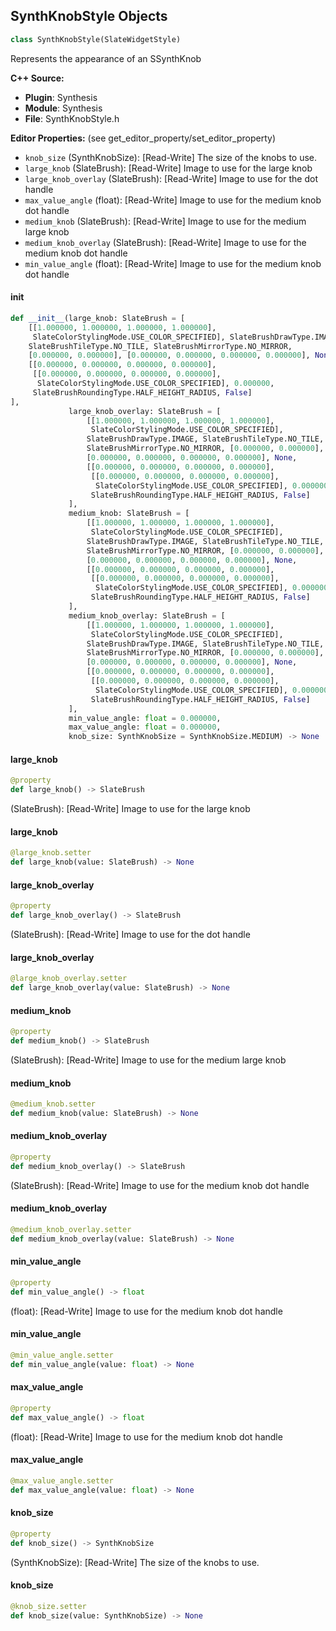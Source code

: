 ## SynthKnobStyle Objects

```python
class SynthKnobStyle(SlateWidgetStyle)
```

Represents the appearance of an SSynthKnob

**C++ Source:**

- **Plugin**: Synthesis
- **Module**: Synthesis
- **File**: SynthKnobStyle.h

**Editor Properties:** (see get_editor_property/set_editor_property)

- ``knob_size`` (SynthKnobSize):  [Read-Write] The size of the knobs to use.
- ``large_knob`` (SlateBrush):  [Read-Write] Image to use for the large knob
- ``large_knob_overlay`` (SlateBrush):  [Read-Write] Image to use for the dot handle
- ``max_value_angle`` (float):  [Read-Write] Image to use for the medium knob dot handle
- ``medium_knob`` (SlateBrush):  [Read-Write] Image to use for the medium large knob
- ``medium_knob_overlay`` (SlateBrush):  [Read-Write] Image to use for the medium knob dot handle
- ``min_value_angle`` (float):  [Read-Write] Image to use for the medium knob dot handle

<a id="unreal.SynthKnobStyle.__init__"></a>

#### __init__

```python
def __init__(large_knob: SlateBrush = [
    [[1.000000, 1.000000, 1.000000, 1.000000],
     SlateColorStylingMode.USE_COLOR_SPECIFIED], SlateBrushDrawType.IMAGE,
    SlateBrushTileType.NO_TILE, SlateBrushMirrorType.NO_MIRROR,
    [0.000000, 0.000000], [0.000000, 0.000000, 0.000000, 0.000000], None,
    [[0.000000, 0.000000, 0.000000, 0.000000],
     [[0.000000, 0.000000, 0.000000, 0.000000],
      SlateColorStylingMode.USE_COLOR_SPECIFIED], 0.000000,
     SlateBrushRoundingType.HALF_HEIGHT_RADIUS, False]
],
             large_knob_overlay: SlateBrush = [
                 [[1.000000, 1.000000, 1.000000, 1.000000],
                  SlateColorStylingMode.USE_COLOR_SPECIFIED],
                 SlateBrushDrawType.IMAGE, SlateBrushTileType.NO_TILE,
                 SlateBrushMirrorType.NO_MIRROR, [0.000000, 0.000000],
                 [0.000000, 0.000000, 0.000000, 0.000000], None,
                 [[0.000000, 0.000000, 0.000000, 0.000000],
                  [[0.000000, 0.000000, 0.000000, 0.000000],
                   SlateColorStylingMode.USE_COLOR_SPECIFIED], 0.000000,
                  SlateBrushRoundingType.HALF_HEIGHT_RADIUS, False]
             ],
             medium_knob: SlateBrush = [
                 [[1.000000, 1.000000, 1.000000, 1.000000],
                  SlateColorStylingMode.USE_COLOR_SPECIFIED],
                 SlateBrushDrawType.IMAGE, SlateBrushTileType.NO_TILE,
                 SlateBrushMirrorType.NO_MIRROR, [0.000000, 0.000000],
                 [0.000000, 0.000000, 0.000000, 0.000000], None,
                 [[0.000000, 0.000000, 0.000000, 0.000000],
                  [[0.000000, 0.000000, 0.000000, 0.000000],
                   SlateColorStylingMode.USE_COLOR_SPECIFIED], 0.000000,
                  SlateBrushRoundingType.HALF_HEIGHT_RADIUS, False]
             ],
             medium_knob_overlay: SlateBrush = [
                 [[1.000000, 1.000000, 1.000000, 1.000000],
                  SlateColorStylingMode.USE_COLOR_SPECIFIED],
                 SlateBrushDrawType.IMAGE, SlateBrushTileType.NO_TILE,
                 SlateBrushMirrorType.NO_MIRROR, [0.000000, 0.000000],
                 [0.000000, 0.000000, 0.000000, 0.000000], None,
                 [[0.000000, 0.000000, 0.000000, 0.000000],
                  [[0.000000, 0.000000, 0.000000, 0.000000],
                   SlateColorStylingMode.USE_COLOR_SPECIFIED], 0.000000,
                  SlateBrushRoundingType.HALF_HEIGHT_RADIUS, False]
             ],
             min_value_angle: float = 0.000000,
             max_value_angle: float = 0.000000,
             knob_size: SynthKnobSize = SynthKnobSize.MEDIUM) -> None
```

<a id="unreal.SynthKnobStyle.large_knob"></a>

#### large_knob

```python
@property
def large_knob() -> SlateBrush
```

(SlateBrush):  [Read-Write] Image to use for the large knob

<a id="unreal.SynthKnobStyle.large_knob"></a>

#### large_knob

```python
@large_knob.setter
def large_knob(value: SlateBrush) -> None
```

<a id="unreal.SynthKnobStyle.large_knob_overlay"></a>

#### large_knob_overlay

```python
@property
def large_knob_overlay() -> SlateBrush
```

(SlateBrush):  [Read-Write] Image to use for the dot handle

<a id="unreal.SynthKnobStyle.large_knob_overlay"></a>

#### large_knob_overlay

```python
@large_knob_overlay.setter
def large_knob_overlay(value: SlateBrush) -> None
```

<a id="unreal.SynthKnobStyle.medium_knob"></a>

#### medium_knob

```python
@property
def medium_knob() -> SlateBrush
```

(SlateBrush):  [Read-Write] Image to use for the medium large knob

<a id="unreal.SynthKnobStyle.medium_knob"></a>

#### medium_knob

```python
@medium_knob.setter
def medium_knob(value: SlateBrush) -> None
```

<a id="unreal.SynthKnobStyle.medium_knob_overlay"></a>

#### medium_knob_overlay

```python
@property
def medium_knob_overlay() -> SlateBrush
```

(SlateBrush):  [Read-Write] Image to use for the medium knob dot handle

<a id="unreal.SynthKnobStyle.medium_knob_overlay"></a>

#### medium_knob_overlay

```python
@medium_knob_overlay.setter
def medium_knob_overlay(value: SlateBrush) -> None
```

<a id="unreal.SynthKnobStyle.min_value_angle"></a>

#### min_value_angle

```python
@property
def min_value_angle() -> float
```

(float):  [Read-Write] Image to use for the medium knob dot handle

<a id="unreal.SynthKnobStyle.min_value_angle"></a>

#### min_value_angle

```python
@min_value_angle.setter
def min_value_angle(value: float) -> None
```

<a id="unreal.SynthKnobStyle.max_value_angle"></a>

#### max_value_angle

```python
@property
def max_value_angle() -> float
```

(float):  [Read-Write] Image to use for the medium knob dot handle

<a id="unreal.SynthKnobStyle.max_value_angle"></a>

#### max_value_angle

```python
@max_value_angle.setter
def max_value_angle(value: float) -> None
```

<a id="unreal.SynthKnobStyle.knob_size"></a>

#### knob_size

```python
@property
def knob_size() -> SynthKnobSize
```

(SynthKnobSize):  [Read-Write] The size of the knobs to use.

<a id="unreal.SynthKnobStyle.knob_size"></a>

#### knob_size

```python
@knob_size.setter
def knob_size(value: SynthKnobSize) -> None
```

<a id="unreal.SynthSlateStyle"></a>